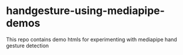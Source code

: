 # handgesture-using-mediapipe-demos
This repo contains demo htmls for experimenting with mediapipe hand gesture detection
